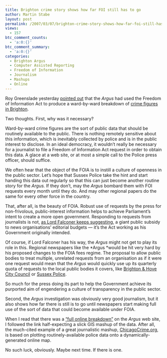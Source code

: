 ```yaml
---
title: Brighton crime story shows how far FOI still has to go
author: Martin Stabe
layout: post
permalink: /2007/03/07/brighton-crime-story-shows-how-far-foi-still-has-to-go/
views:
  - 157
btc_comment_counts:
  - 'a:0:{}'
btc_comment_summary:
  - 'a:0:{}'
categories:
  - Brighton Argus
  - Computer Assisted Reporting
  - Freedom of Information
  - Journalism
  - Mashups
  - Online
---
```

Roy Greenslade yesterday [pointed out][1] that the *Argus* had used the Freedom of Information Act to produce a ward-by-ward breakdown of [crime figures in Brighton][2].

Two thoughts. First, why was it necessary?

Ward-by-ward crime figures are the sort of public data that should be routinely available to the public. There is nothing remotely sensitive about this information, which is inevitably collected by police and is in the public interest to disclose. In an ideal democracy, it wouldn&#8217;t really be necessary for a journalist to file a Freedom of Information Act request in order to obtain this data. A glace at a web site, or at most a simple call to the Police press officer, should suffice.

We often hear that the object of the FOIA is to instill a culture of openness in the public sector. Let&#8217;s hope that Sussex Police take the hint and start handing this data out regularly so that this can just become another routine story for the *Argus.* If they don&#8217;t, may the *Argus* bombard them with FOI requests every month until they do. And may other regional papers do the same for every other force in the country.

That, after all, is the beauty of FOIA. Robust use of requests by the press for non-frivolous, public-interest information helps to achieve Parliament&#8217;s intent to create a more open government. Responding to requests from journalists is not, [as Lord Falconer keeps suggesting][3], a giant public subsidy to news organisations&#8217; editorial budgets — it&#8217;s the Act working as his Government originally intended.

Of course, if Lord Falconer has his way, the *Argus* might not get to play its role in this. Regional newspapers like the *Argus *would be hit very hard by his proposed changes to the FOIA fees regime. The proposal to allow public bodies to treat multiple, unrelated requests from an organisation as if it were one request would mean that the *Argus* would quickly use up its quarterly quota of requests to the local public bodies it covers, like [Brighton & Hove City Council][4] or [Sussex Police][5].

So much for the press doing its part to help the Government achieve its purported aim of engendering a culture of transparency in the public sector.

Second, the *Argus* investigation was obviously very good journalism, but it also shows how far there is still is to go until newspapers start making full use of the sort of data that could become available under FOIA. 

When I read that there was a [&#8220;full online breakdown&#8221;][6] on the *Argus* web site, I followed the link half-expecting a slick GIS mashup of the data. After all, the much-cited example of a great journalistic mashup, [ChicagoCrime.org][7], is based on plotting routinely-available police data onto a dynamically-generated online map.

No such luck, obviously. Maybe next time. If there is one.

 [1]: http://blogs.guardian.co.uk/greenslade/2007/03/brighton_paper_reveals_eyeopen.html
 [2]: http://www.theargus.co.uk/news/localnews/display.var.1234632.0.the_facts_about_crime.php
 [3]: http://foia.blogspot.com/2007/03/lord-falconer-on-foi-lord-falconer.html
 [4]: http://www.brighton-hove.gov.uk/index.cfm?request=c1001649
 [5]: http://www.sussex.police.uk/foi/introduction.asp
 [6]: http://www.theargus.co.uk/news/crimetables/
 [7]: http://www.chicagocrime.org/